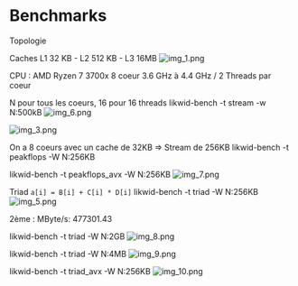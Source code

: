 # Benchmarks

Topologie 

Caches
L1 32 KB  - L2 512 KB - L3 16MB
![img_1.png](img_1.png)

CPU : AMD Ryzen 7 3700x 8 coeur 3.6 GHz à 4.4 GHz / 2 Threads par coeur 

N pour tous les coeurs, 16 pour 16 threads
likwid-bench  -t stream -w N:500kB
![img_6.png](img_6.png)


![img_3.png](img_3.png)

On a 8 coeurs avec un cache de 32KB => Stream de 256KB
likwid-bench -t peakflops -W N:256KB

likwid-bench -t peakflops_avx -W N:256KB
![img_7.png](img_7.png)

Triad `a[i] = B[i] + C[i] * D[i]`
likwid-bench -t triad -W N:256KB
![img_5.png](img_5.png)

2ème :
MByte/s:                477301.43



likwid-bench -t triad -W N:2GB
![img_8.png](img_8.png)


likwid-bench -t triad -W N:4MB
![img_9.png](img_9.png)

likwid-bench -t triad_avx -W N:256KB
![img_10.png](img_10.png)